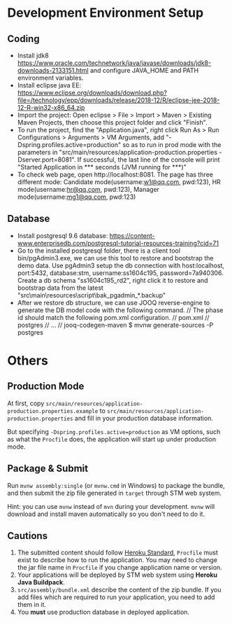 # Development Environment Setup

## Coding
- Install jdk8 https://www.oracle.com/technetwork/java/javase/downloads/jdk8-downloads-2133151.html and configure JAVA_HOME and PATH environment variables.
- Install eclipse java EE: https://www.eclipse.org/downloads/download.php?file=/technology/epp/downloads/release/2018-12/R/eclipse-jee-2018-12-R-win32-x86_64.zip
- Import the project: Open eclipse > File > Import >  Maven > Existing Maven Projects, then choose this project folder and click "Finish".
- To run the project, find the "Application.java", right click Run As > Run Configurations > Arguments > VM Arguments, add "-Dspring.profiles.active=production" so as to run in prod mode with the parameters in "src/main/resources/application-production.properties  -Dserver.port=8081". If successful, the last line of the console will print "Started Application in *** seconds (JVM running for ***)"
- To check web page, open http://localhost:8081. The page has three different mode: Candidate mode(username:w1@qq.com, pwd:123), HR mode(username:hr@qq.com, pwd:123), Manager mode(username:mg1@qq.com, pwd:123)


## Database
- Install postgresql 9.6 database: https://content-www.enterprisedb.com/postgresql-tutorial-resources-training?cid=71
- Go to the installed postgresql folder, there is a client tool bin/pgAdmin3.exe, we can use this tool to restore and bootstrap the demo data. Use pgAdmin3 setup the db connection with host:localhost, port:5432, database:stm, username:ss1604c195, password=7a940306. Create a db schema "ss1604c195_rd2", right click it to restore and bootstrap data from the latest "src\main\resources\script\bak_pgadmin_*.backup"
- After we restore db structure, we can use JOOQ reverse-engine to generate the DB model code with the following command.
// The phase id should match the following pom.xml configuration.
// pom.xml
//   <id>postgres</id>
//   ...
//   <artifactId>jooq-codegen-maven</artifactId>
$ mvnw generate-sources -P postgres


# Others

## Production Mode

At first, copy `src/main/resources/application-production.properties.example` to `src/main/resources/application-production.properties` and fill in your production database information.

But specifying `-Dspring.profiles.active=production` as VM options, such as what the `Procfile` does, the application will start up under production mode.

## Package & Submit

Run `mvnw assembly:single` (or `mvnw.cmd` in Windows) to package the bundle, and then submit the zip file generated in `target` through STM web system.

Hint: you can use `mvnw` instead of `mvn` during your development. `mvnw` will download and install maven automatically so you don't need to do it.

## Cautions

1. The submitted content should follow [Heroku Standard](https://devcenter.heroku.com/articles/getting-started-with-java#define-a-procfile),
`Procfile` must exist to describe how to run the application. You may need to change the jar file name in `Procfile` if you change application name or version.
2. Your applications will be deployed by STM web system using **Heroku Java Buildpack**.
3. `src/assembly/bundle.xml` describe the content of the zip bundle. If you add files which are required to run your application, you need to add them in it.
4. You **must** use production database in deployed application.
